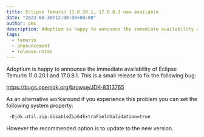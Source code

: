 ```yaml
---
title: Eclipse Temurin 11.0.20.1, 17.0.8.1 now available
date: "2023-08-30T12:00:00+00:00"
author: pmc
description: Adoptium is happy to announce the immediate availability of Eclipse Temurin 11.0.20.1 and 17.0.8.1. As always, all binaries are thoroughly tested and available free of charge without usage restrictions on a wide range of platforms.
tags:
  - temurin
  - announcement
  - release-notes
---
```


Adoptium is happy to announce the immediate availability of Eclipse Temurin 11.0.20.1 and
17.0.8.1. This is a small release to fix the following bug:

https://bugs.openjdk.org/browse/JDK-8313765

As an alternative workaround if you experience this problem you can set the
following system property:

```sh
 -Djdk.util.zip.disableZip64ExtraFieldValidation=true
```

However the recommended option is to update to the new version.
